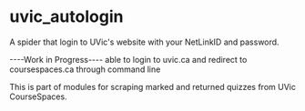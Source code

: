 # uvic_autologin
A spider that login to UVic's website with your NetLinkID and password.

----Work in Progress----
able to login to uvic.ca and redirect to coursespaces.ca through command line

This is part of modules for scraping marked and returned quizzes from UVic CourseSpaces.
